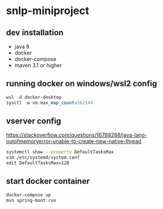 # snlp-miniproject

## dev installation
  - java 8
  - docker
  - docker-compose
  - maven 3.1 or higher
 
## running docker on windows/wsl2 config
```powershell
wsl -d docker-desktop
sysctl -w vm.max_map_count=262144
```

## vserver config

https://stackoverflow.com/questions/16789288/java-lang-outofmemoryerror-unable-to-create-new-native-thread

```bash
systemctl show --property DefaultTasksMax
vim /etc/systemd/system.conf
edit DefaultTasksMax=128
```
  
## start docker container

```powershell
docker-compose up
mvn spring-boot:run
```
